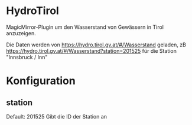 # HydroTirol

MagicMirror-Plugin um den Wasserstand von Gewässern in Tirol anzuzeigen.

Die Daten werden von https://hydro.tirol.gv.at/#/Wasserstand geladen, zB https://hydro.tirol.gv.at/#/Wasserstand?station=201525 für die Station "Innsbruck / Inn"

# Konfiguration
## station
Default: 201525
Gibt die ID der Station an
